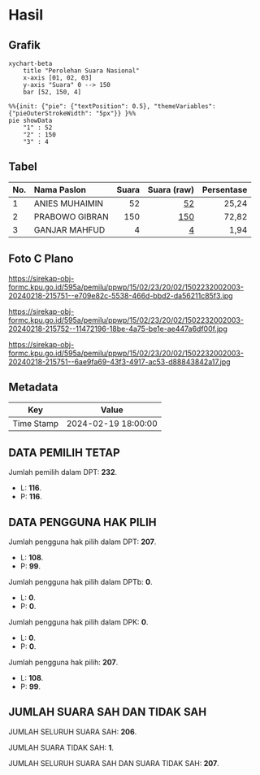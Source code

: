 # Hasil

## Grafik

```mermaid
xychart-beta
    title "Perolehan Suara Nasional"
    x-axis [01, 02, 03]
    y-axis "Suara" 0 --> 150
    bar [52, 150, 4]
```

```mermaid
%%{init: {"pie": {"textPosition": 0.5}, "themeVariables": {"pieOuterStrokeWidth": "5px"}} }%%
pie showData
    "1" : 52
    "2" : 150
    "3" : 4
```

## Tabel

| No. | Nama Paslon    | Suara | Suara (raw) | Persentase |
|:--- |:-------------- | -----:| -----------:| ----------:|
| 1   | ANIES MUHAIMIN | 52    | [52][p-1]   | 25,24      |
| 2   | PRABOWO GIBRAN | 150   | [150][p-2]  | 72,82      |
| 3   | GANJAR MAHFUD  | 4     | [4][p-3]    | 1,94       |


[p-1]: https://github.com/gigit-pemilu/pemilu-2024/blob/main/pilpres/hitung-suara/sub/15-jambi/sub/02--merangin/sub/23-tabir-barat/sub/2002-tanjung-putus/sub/003-tps/sub/paslon-1.txt
[p-2]: https://github.com/gigit-pemilu/pemilu-2024/blob/main/pilpres/hitung-suara/sub/15-jambi/sub/02--merangin/sub/23-tabir-barat/sub/2002-tanjung-putus/sub/003-tps/sub/paslon-2.txt
[p-3]: https://github.com/gigit-pemilu/pemilu-2024/blob/main/pilpres/hitung-suara/sub/15-jambi/sub/02--merangin/sub/23-tabir-barat/sub/2002-tanjung-putus/sub/003-tps/sub/paslon-3.txt

## Foto C Plano

https://sirekap-obj-formc.kpu.go.id/595a/pemilu/ppwp/15/02/23/20/02/1502232002003-20240218-215751--e709e82c-5538-466d-bbd2-da56211c85f3.jpg

https://sirekap-obj-formc.kpu.go.id/595a/pemilu/ppwp/15/02/23/20/02/1502232002003-20240218-215752--11472196-18be-4a75-be1e-ae447a6df00f.jpg

https://sirekap-obj-formc.kpu.go.id/595a/pemilu/ppwp/15/02/23/20/02/1502232002003-20240218-215751--6ae9fa69-43f3-4917-ac53-d88843842a17.jpg


## Metadata

| Key        | Value               |
| ---------- | ------------------- |
| Time Stamp | 2024-02-19 18:00:00 |


## DATA PEMILIH TETAP

Jumlah pemilih dalam DPT: **232**.
 * L: **116**.
 * P: **116**.

## DATA PENGGUNA HAK PILIH

Jumlah pengguna hak pilih dalam DPT: **207**.
 * L: **108**.
 * P: **99**.

Jumlah pengguna hak pilih dalam DPTb: **0**.
 * L: **0**.
 * P: **0**.

Jumlah pengguna hak pilih dalam DPK: **0**.
 * L: **0**.
 * P: **0**.

Jumlah pengguna hak pilih: **207**.
 * L: **108**.
 * P: **99**.

## JUMLAH SUARA SAH DAN TIDAK SAH

JUMLAH SELURUH SUARA SAH: **206**.

JUMLAH SUARA TIDAK SAH: **1**.

JUMLAH SELURUH SUARA SAH DAN SUARA TIDAK SAH: **207**.



